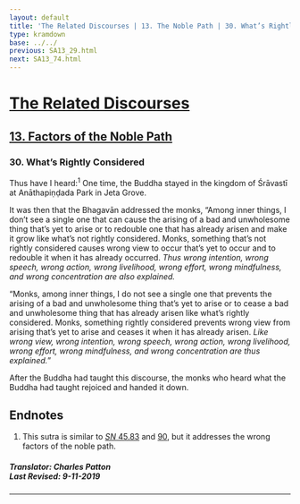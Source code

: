 ```yaml
---
layout: default
title: 'The Related Discourses | 13. The Noble Path | 30. What’s Rightly Considered'
type: kramdown
base: ../../
previous: SA13_29.html
next: SA13_74.html
---
```


# [The Related Discourses](../index.html)
## [13. Factors of the Noble Path](index.html)
### 30. What’s Rightly Considered

<section><p id="en.1-1">Thus have I heard:<sup class="noteref">1</sup> One time, the Buddha stayed in the kingdom of Śrāvastī at Anāthapiṇḍada Park in Jeta Grove.</p>


</section>
<section><p id="en.1-2">It was then that the Bhagavān addressed the monks, “Among inner things, I don’t see a single one that can cause the arising of a bad and unwholesome thing that’s yet to arise or to redouble one that has already arisen and make it grow like what’s not rightly considered. Monks, something that’s not rightly considered causes wrong view to occur that’s yet to occur and to redouble it when it has already occurred. <em>Thus wrong intention, wrong speech, wrong action, wrong livelihood, wrong effort, wrong mindfulness, and wrong concentration  are also explained.</em></p>


</section>
<section><p id="en.1-3">“Monks, among inner things, I do not see a single one that prevents the arising of a bad and unwholesome thing that’s yet to arise or to cease a bad and unwholesome thing that has already arisen like what’s rightly considered.  Monks, something rightly considered prevents wrong view from arising that’s yet to arise and ceases it when it has already arisen. <em>Like wrong view, wrong intention, wrong speech, wrong action, wrong livelihood, wrong effort, wrong mindfulness, and wrong concentration are thus explained.</em>”</p>


</section>
<section><p id="en.1-4">After the Buddha had taught this discourse, the monks who heard what the Buddha had taught rejoiced and handed it down.</p>


</section><h2>Endnotes</h2>
<ol><li>This sutra is similar to <a href="https://suttacentral.net/sn45.83" target="_blank"><em>SN</em> 45.83</a> and <a href="https://suttacentral.net/sn45.90" target="_blank">90</a>, but it addresses the wrong factors of the noble path.</li></ol><section class="footer">
<h5>Translator: Charles Patton<br/>Last Revised: 9-11-2019</h5>
<hr/>